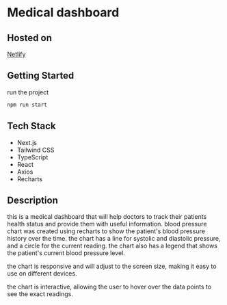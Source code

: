 # Medical dashboard

## Hosted on 
[Netlify](https://medi-dash-next.netlify.app/)

## Getting Started

run the project

```bash
npm run start
```

## Tech Stack

- Next.js
- Tailwind CSS
- TypeScript
- React
- Axios
- Recharts

## Description

this is a medical dashboard that will help doctors to track their patients health status and provide them with useful information.
blood pressure chart was created using recharts to show the patient's blood pressure history over the time. the chart has a line for systolic and diastolic pressure, and a circle for the current reading. the chart also has a legend that shows the patient's current blood pressure level.

the chart is responsive and will adjust to the screen size, making it easy to use on different devices.

the chart is interactive, allowing the user to hover over the data points to see the exact readings.
